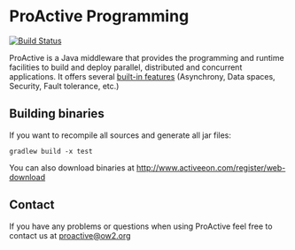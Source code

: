 # ProActive Programming

[![Build Status](http://jenkins.activeeon.com/buildStatus/icon?job=programming)](http://jenkins.activeeon.com/job/programming)

ProActive is a Java middleware that provides the programming and runtime facilities to build and deploy parallel, distributed and concurrent applications. It offers several [built-in features](http://proactive.activeeon.com) (Asynchrony, Data spaces, Security, Fault tolerance, etc.)

## Building binaries

If you want to recompile all sources and generate all jar files:

```
gradlew build -x test
``` 

You can also download binaries at http://www.activeeon.com/register/web-download

## Contact

If you have any problems or questions when using ProActive feel free to contact us at proactive@ow2.org
